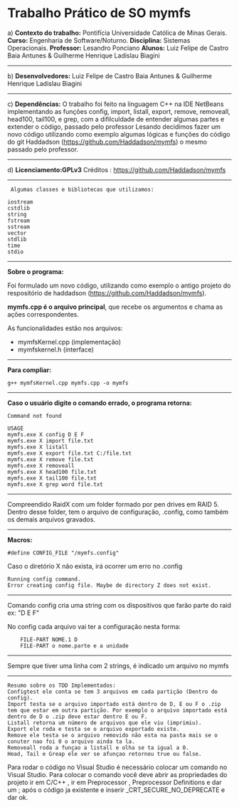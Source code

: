 # Trabalho Prático de SO mymfs 

a) **Contexto do trabalho:** Pontifícia Universidade Católica de Minas Gerais. 
**Curso:** Engenharia de Software/Noturno. 
**Disciplina:** Sistemas Operacionais. **Professor:** Lesandro Ponciano 
**Alunos:** Luiz Felipe de Castro Baia Antunes & Guilherme Henrique Ladislau Biagini

---------------------------------------------------------------------------------------------------------------------------------

b) **Desenvolvedores:** Luiz Felipe de Castro Baia Antunes & Guilherme Henrique Ladislau Biagini

---------------------------------------------------------------------------------------------------------------------------------

c) **Dependências:** O  trabalho foi feito na linguagem C++ na IDE NetBeans implementando as funções config, import, listall, export, remove, removeall, head100, tail100, e grep, com a difilculdade de entender algumas partes e extender o código, passado pelo professor Lesando decidimos fazer um novo código utilizando como exemplo algumas lógicas e funções do código do git Haddadson (https://github.com/Haddadson/mymfs) o mesmo passado pelo professor.

---------------------------------------------------------------------------------------------------------------------------------

d) **Licenciamento:GPLv3** Créditos : https://github.com/Haddadson/mymfs

---------------------------------------------------------------------------------------------------------------------------------

```
 Algumas classes e bibliotecas que utilizamos:

iostream
cstdlib
string
fstream
sstream
vector
stdlib
time
stdio
```

---------------------------------------------------------------------------------------------------------------------------------

**Sobre o programa:**

Foi formulado um novo código, utilizando como exemplo o antigo projeto do respositório de haddadson (https://github.com/Haddadson/mymfs).

**mymfs.cpp é o arquivo principal**, que recebe os argumentos e chama as ações correspondentes.

As funcionalidades estão nos arquivos:
*  mymfsKernel.cpp (implementação) 
*  mymfskernel.h (interface)

--------------------------------------------------------------------------------------------------------------------------------------

**Para compliar:**

```g++ mymfsKernel.cpp mymfs.cpp -o mymfs```

--------------------------------------------------------------------------------------------------------------------------------------

**Caso o usuário digite o comando errado, o programa retorna:**  
```
Command not found

USAGE
mymfs.exe X config D E F
mymfs.exe X import file.txt
mymfs.exe X listall
mymfs.exe X export file.txt C:/file.txt
mymfs.exe X remove file.txt
mymfs.exe X removeall
mymfs.exe X head100 file.txt
mymfs.exe X tail100 file.txt
mymfs.exe X grep word file.txt

```
-----------------------------------------------------------------------------------------------------------------------------------

Compreendido RaidX com um folder formado por pen drives em RAID 5. Dentro desse folder, tem o arquivo de configuração, .config, como também os demais arquivos gravados.

---------------------------------------------------------------------------------------------------------------------------------------

**Macros:**

```#define CONFIG_FILE "/mymfs.config"```

Caso o diretório X não exista, irá ocorrer um erro no .config
```./mymfs Z config D E F
Running config command.
Error creating config file. Maybe de directory Z does not exist.
```
-----------------------------------------------------------------------------------------------------------------------------------
Comando config cria uma string com os dispositivos que farão parte do raid ex:
"D E F"

No config cada arquivo vai ter a configuração nesta forma:

``` FILE NOME
    FILE-PART NOME.1 D
    FILE-PART o nome.parte e a unidade
```

-------------------------------------------------------------------------------------------------------------------------------------

Sempre que tiver uma linha com 2 strings, é indicado um arquivo no mymfs

-------------------------------------------------------------------------------------------------------------------------------------
```
Resumo sobre os TDD Implementados:
Configtest ele conta se tem 3 arquivos em cada partição (Dentro do config).
Import testa se o arquivo importado está dentro de D, E ou F o .zip tem que estar em outra partição. Por exemplo o arquivo importado está dentro de D o .zip deve estar dentro E ou F.
Listall retorna um número de arquivos que ele viu (imprimiu).
Export ele roda e testa se o arquivo exportado existe.
Remove ele testa se o arquivo removido não esta na pasta mais se o conuter nao foi 0 o arquivo ainda ta la.
Removeall roda a funçao a listall e olha se ta igual a 0.
Head, Tail e Greap ele ver se afunçao retornou true ou false.
```
Para rodar o código no Visual Studio é necessário colocar um comando no Visual Studio.
Para colocar o comando você deve abrir as propriedades do projeto ir em C/C++ , ir em Preprocessor , Preprocessor Definitions e dar um ; após o código ja existente e inserir _CRT_SECURE_NO_DEPRECATE e dar ok.
